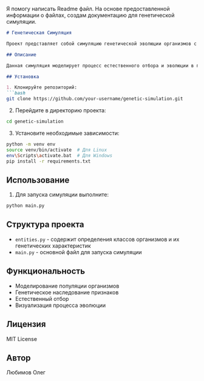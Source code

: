 Я помогу написать Readme файл. На основе предоставленной информации о файлах, создам документацию для генетической симуляции.

```markdown:Readme.md
# Генетическая Симуляция

Проект представляет собой симуляцию генетической эволюции организмов с использованием Python.

## Описание

Данная симуляция моделирует процесс естественного отбора и эволюции в популяции организмов. Каждый организм обладает уникальным генетическим кодом, который влияет на его характеристики и способность к выживанию.

## Установка

1. Клонируйте репозиторий:
```bash
git clone https://github.com/your-username/genetic-simulation.git
```

2. Перейдите в директорию проекта:
```bash
cd genetic-simulation
```

3. Установите необходимые зависимости:
```bash
python -m venv env
source venv/bin/activate  # Для Linux
env\Scripts\activate.bat  # Для Windows
pip install -r requirements.txt
```

## Использование

1. Для запуска симуляции выполните:
```bash
python main.py
```

## Структура проекта

- `entities.py` - содержит определения классов организмов и их генетических характеристик
- `main.py` - основной файл для запуска симуляции

## Функциональность

- Моделирование популяции организмов
- Генетическое наследование признаков
- Естественный отбор
- Визуализация процесса эволюции

## Лицензия

MIT License

## Автор

Любимов Олег
```
